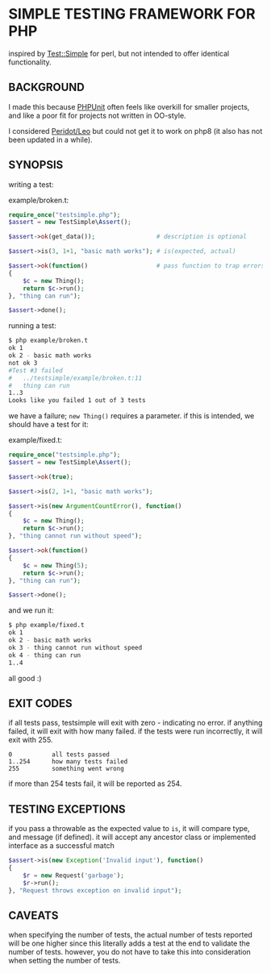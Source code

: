 # SIMPLE TESTING FRAMEWORK FOR PHP

inspired by [Test::Simple](https://metacpan.org/pod/Test::Simple) for perl,
but not intended to offer identical functionality.

## BACKGROUND

I made this because [PHPUnit](https://phpunit.de/) often feels like overkill
for smaller projects, and like a poor fit for projects not written in OO-style.

I considered [Peridot/Leo](https://github.com/peridot-php/leo) but could not
get it to work on php8 (it also has not been updated in a while).

## SYNOPSIS

writing a test:

example/broken.t:
```php
require_once("testsimple.php");
$assert = new TestSimple\Assert();

$assert->ok(get_data());                 # description is optional

$assert->is(3, 1+1, "basic math works"); # is(expected, actual)

$assert->ok(function()                   # pass function to trap errors
{
    $c = new Thing();
    return $c->run();
}, "thing can run");

$assert->done();
```

running a test:

```sh
$ php example/broken.t
ok 1
ok 2 - basic math works
not ok 3
#Test #3 failed
#   ../testsimple/example/broken.t:11
#   thing can run
1..3
Looks like you failed 1 out of 3 tests
```

we have a failure; `new Thing()` requires a parameter. if this is intended,
we should have a test for it:

example/fixed.t:
```php
require_once("testsimple.php");
$assert = new TestSimple\Assert();

$assert->ok(true);

$assert->is(2, 1+1, "basic math works");

$assert->is(new ArgumentCountError(), function()
{
    $c = new Thing();
    return $c->run();
}, "thing cannot run without speed");

$assert->ok(function()
{
    $c = new Thing(5);
    return $c->run();
}, "thing can run");

$assert->done();
```

and we run it:

```sh
$ php example/fixed.t
ok 1
ok 2 - basic math works
ok 3 - thing cannot run without speed
ok 4 - thing can run
1..4
```

all good :)

## EXIT CODES

if all tests pass, testsimple will exit with zero - indicating no error.
if anything failed, it will exit with how many failed. if the tests were run
incorrectly, it will exit with 255.

```
0           all tests passed
1..254      how many tests failed
255         something went wrong
```

if more than 254 tests fail, it will be reported as 254.

## TESTING EXCEPTIONS

if you pass a throwable as the expected value to `is`, it will compare type,
and message (if defined). it will accept any ancestor class or implemented
interface as a successful match

```php
$assert->is(new Exception('Invalid input'), function()
{
    $r = new Request('garbage');
    $r->run();
}, "Request throws exception on invalid input");
```

## CAVEATS

when specifying the number of tests, the actual number of tests reported will
be one higher since this literally adds a test at the end to validate the
number of tests. however, you do not have to take this into consideration when
setting the number of tests.



